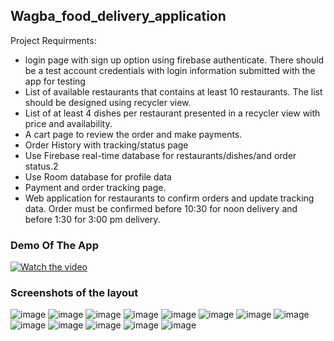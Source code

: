 ## Wagba_food_delivery_application
Project Requirments:
- login page with sign up option using firebase authenticate. There should be a test account
credentials with login information submitted with the app for testing
- List of available restaurants that contains at least 10 restaurants. The list should be
designed using recycler view.
- List of at least 4 dishes per restaurant presented in a recycler view with price and
availability.
- A cart page to review the order and make payments.
- Order History with tracking/status page
- Use Firebase real-time database for restaurants/dishes/and order status.2
- Use Room database for profile data
- Payment and order tracking page.
- Web application for restaurants to confirm orders and update tracking data. Order must be
confirmed before 10:30 for noon delivery and before 1:30 for 3:00 pm delivery.
### Demo Of The App
[![Watch the video](https://img.youtube.com/vi/VFTi4G_GVUQ/maxresdefault.jpg)](https://youtu.be/VFTi4G_GVUQ)
### Screenshots of the layout
![image](https://user-images.githubusercontent.com/55962261/216701330-b294abee-5de6-47a4-be1a-1cd1a289579b.png)
![image](https://user-images.githubusercontent.com/55962261/216701103-c218eead-10e4-439f-b89a-300123c089fe.png)
![image](https://user-images.githubusercontent.com/55962261/216701153-2c95e09d-674f-415f-a91a-f6ed4f845c31.png)
![image](https://user-images.githubusercontent.com/55962261/216701205-71122935-d0f1-4f35-ad88-baa08104cb24.png)
![image](https://user-images.githubusercontent.com/55962261/216702017-0ee72cc2-0b03-4e44-9309-e8a854441f1e.png)
![image](https://user-images.githubusercontent.com/55962261/216702102-110e4409-fdb1-4061-8c8d-a33e2d9a5a3f.png)
![image](https://user-images.githubusercontent.com/55962261/216702184-616f3837-2567-4078-8530-84540d7203ae.png)
![image](https://user-images.githubusercontent.com/55962261/216702213-2a6c44aa-5eff-4258-b614-1148395a16d6.png)
![image](https://user-images.githubusercontent.com/55962261/216701240-7d86bc39-9b60-4735-b55c-ec2f962dd9da.png)
![image](https://user-images.githubusercontent.com/55962261/216701441-5951dad0-3499-4e26-b850-88e8fd0bdf7a.png)
![image](https://user-images.githubusercontent.com/55962261/216701487-2d37e8a6-5925-476d-8abb-714fd7d2b9cc.png)
![image](https://user-images.githubusercontent.com/55962261/216701510-b51c27bb-fa18-49c0-8aba-4ba53bf56dd1.png)
![image](https://user-images.githubusercontent.com/55962261/216701892-fbe116e8-96f1-4746-b520-607bb1a4cb18.png)


